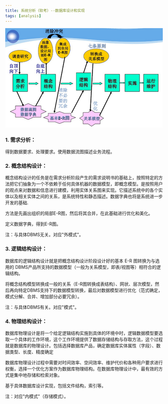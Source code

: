 ```yaml
---
title: 系统分析（软考）--数据库设计和实现
tags: [analysis]
---
```


![](/images/book/tech-analysis/develop/database-design.png)

### 1. 需求分析：

得到数据要求、处理要求。使用数据流图描述业务流程。 

### 2. 概念结构设计：

概念结构设计的任务是在需求分析阶段产生的需求说明书的基础上，按照特定的方法把它们抽象为一个不依赖于任何具体机器的数据模型，即概念模型。是按照用户的观点来对数据和信息进行建模，利用实体关系图来实现。它描述系统中的各个实体以及相关实体之间的关系，是系统特性和静态描述。数据字典也将是系统进一步开发的基础.

方法是先画出组织的局部E-R图，然后将其合并，在此基础进行优化和美化。

定义数据字典，得到E-R图。

注：与具体DBMS无关。对应"外模式"。

### 3. 逻辑结构设计：

数据库的逻辑结构设计就是把概念结构设计阶段设计好的基本 E-R 图转换为与选用的 DBMS产品所支持的数据模型（一般为关系模型，即表/视图等）相符合的逻辑结构。

将概念结构模型转换成一般的关系（E-R图转换成表结构）、网状、层次模型，然后再向特定DBMS支持下的数据模型转换，最后对数据模型进行优化（范式确定，模式分解、合并、增加部分必要冗余）。

注：与具体DBMS有关。对应"模式"。

### 4. 物理结构设计：

数据库物理设计是将一个给定逻辑结构实施到具体的环境中时，逻辑数据模型要选取一个具体的工作环境，这个工作环境提供了数据存储结构与存取方法，这个过程就是数据库的物理设计。包括选择数据库产品，确定数据库实体属性（字段）、数据类型、长度、精度确定

数据库物理设计过程中需要对时间效率、空间效率、维护代价和各种用户要求进行权衡，选择一个优化方案作为数据库物理结构。在数据库物理设计中，最有效的方式是集中地存储和检索对象。

基于具体数据库设计实现，包括文件结构，索引等。

注：对应"内模式"（存储模式）。 
